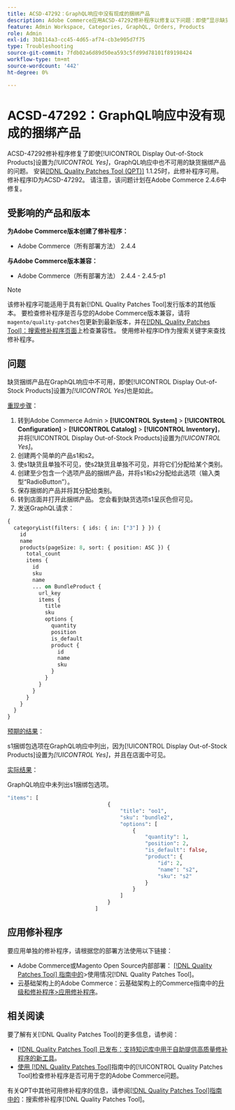 ```yaml
---
title: ACSD-47292：GraphQL响应中没有现成的捆绑产品
description: Adobe Commerce应用ACSD-47292修补程序以修复以下问题：即使“显示缺货产品”设置为“是”，GraphQL响应中仍无法使用缺货捆绑产品。
feature: Admin Workspace, Categories, GraphQL, Orders, Products
role: Admin
exl-id: 3b8114a3-cc45-4d65-af74-cb3e905d7f75
type: Troubleshooting
source-git-commit: 7fdb02a6d89d50ea593c5fd99d78101f89198424
workflow-type: tm+mt
source-wordcount: '442'
ht-degree: 0%

---
```


# ACSD-47292：GraphQL响应中没有现成的捆绑产品

ACSD-47292修补程序修复了即使[!UICONTROL Display Out-of-Stock Products]设置为&#x200B;*[!UICONTROL Yes]*，GraphQL响应中也不可用的缺货捆绑产品的问题。 安装[[!DNL Quality Patches Tool (QPT)]](https://experienceleague.adobe.com/zh-hans/docs/commerce-operations/tools/quality-patches-tool/quality-patches-tool-to-self-serve-quality-patches) 1.1.25时，此修补程序可用。 修补程序ID为ACSD-47292。 请注意，该问题计划在Adobe Commerce 2.4.6中修复。

## 受影响的产品和版本

**为Adobe Commerce版本创建了修补程序：**

* Adobe Commerce（所有部署方法） 2.4.4

**与Adobe Commerce版本兼容：**

* Adobe Commerce（所有部署方法） 2.4.4 - 2.4.5-p1

>[!NOTE]
>
>该修补程序可能适用于具有新[!DNL Quality Patches Tool]发行版本的其他版本。 要检查修补程序是否与您的Adobe Commerce版本兼容，请将`magento/quality-patches`包更新到最新版本，并在[[!DNL Quality Patches Tool]：搜索修补程序页面](https://experienceleague.adobe.com/tools/commerce-quality-patches/index.html?lang=zh-Hans)上检查兼容性。 使用修补程序ID作为搜索关键字来查找修补程序。

## 问题

缺货捆绑产品在GraphQL响应中不可用，即使[!UICONTROL Display Out-of-Stock Products]设置为&#x200B;*[!UICONTROL Yes]*&#x200B;也是如此。

<u>重现步骤</u>：

1. 转到Adobe Commerce Admin > **[!UICONTROL System]** > **[!UICONTROL Configuration]** > **[!UICONTROL Catalog]** > **[!UICONTROL Inventory]**，并将[!UICONTROL Display Out-of-Stock Products]设置为&#x200B;*[!UICONTROL Yes]*。
1. 创建两个简单的产品s1和s2。
1. 使s1缺货且单独不可见，使s2缺货且单独不可见，并将它们分配给某个类别。
1. 创建至少包含一个选项产品的捆绑产品，并将s1和s2分配给此选项（输入类型“RadioButton”）。
1. 保存捆绑的产品并将其分配给类别。
1. 转到店面并打开此捆绑产品。 您会看到缺货选项s1呈灰色但可见。
1. 发送GraphQL请求：

```GraphQL
{
  categoryList(filters: { ids: { in: ["3"] } }) {
    id
    name
    products(pageSize: 8, sort: { position: ASC }) {
      total_count
      items {
        id
        sku
        name
        ... on BundleProduct {
          url_key
          items {
            title
            sku
            options {
              quantity
              position
              is_default
              product {
                id
                name
                sku
              }
            }
          }
        }
      }
    }
  }
}
```

<u>预期的结果</u>：

s1捆绑包选项在GraphQL响应中列出，因为[!UICONTROL Display Out-of-Stock Products]设置为&#x200B;*[!UICONTROL Yes]*，并且在店面中可见。

<u>实际结果</u>：

GraphQL响应中未列出s1捆绑包选项。

```GraphQL
"items": [
                                {
                                    "title": "oo1",
                                    "sku": "bundle2",
                                    "options": [
                                        {
                                            "quantity": 1,
                                            "position": 2,
                                            "is_default": false,
                                            "product": {
                                                "id": 2,
                                                "name": "s2",
                                                "sku": "s2"
                                            }
                                        }
                                    ]
                                }
                            ]
```

## 应用修补程序

要应用单独的修补程序，请根据您的部署方法使用以下链接：

* Adobe Commerce或Magento Open Source内部部署： [[!DNL Quality Patches Tool] 指南中的](/help/tools/quality-patches-tool/usage.md)>使用情况[!DNL Quality Patches Tool]。
* 云基础架构上的Adobe Commerce：云基础架构上的Commerce指南中的[升级和修补程序>应用修补程序](https://experienceleague.adobe.com/docs/commerce-cloud-service/user-guide/develop/upgrade/apply-patches.html?lang=zh-Hans)。

## 相关阅读

要了解有关[!DNL Quality Patches Tool]的更多信息，请参阅：

* [[!DNL Quality Patches Tool] 已发布：支持知识库中用于自助提供高质量修补程序的新工具](https://experienceleague.adobe.com/zh-hans/docs/commerce-operations/tools/quality-patches-tool/quality-patches-tool-to-self-serve-quality-patches)。
* [使用 [!DNL Quality Patches Tool]](/help/tools/quality-patches-tool/patches-available-in-qpt/check-patch-for-magento-issue-with-magento-quality-patches.md)指南中的[!UICONTROL Quality Patches Tool]检查修补程序是否可用于您的Adobe Commerce问题。


有关QPT中其他可用修补程序的信息，请参阅[[!DNL Quality Patches Tool]指南中的](https://experienceleague.adobe.com/tools/commerce-quality-patches/index.html?lang=zh-Hans)：搜索修补程序[!DNL Quality Patches Tool]。
